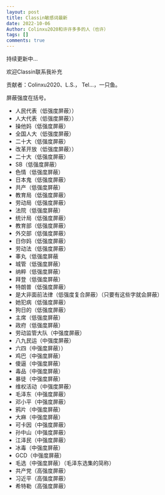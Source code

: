 ```yaml
---
layout: post
title: Classin敏感词最新
date: 2022-10-06
Author: Colinxu2020和许许多多的人（也许）
tags: []
comments: true
---
```

持续更新中...

欢迎Classin联系我补充

贡献者：Colinxu2020、L.S.， Tel...，一只鱼。

屏蔽强度在括号。

- 人民代表（低强度屏蔽））
- 人大代表（低强度屏蔽））
- 操他妈（低强度屏蔽）
- 全国人大（低强度屏蔽）
- 二十大（低强度屏蔽）
- 改革开放（低强度屏蔽））
- 二十大（低强度屏蔽）
- SB（低强度屏蔽）
- 色情（低强度屏蔽）
- 日本鬼（低强度屏蔽）
- 共产（低强度屏蔽）
- 教育局（低强度屏蔽）
- 劳动局（低强度屏蔽）
- 法院（低强度屏蔽）
- 统计局（低强度屏蔽）
- 教育部（低强度屏蔽）
- 外交部（低强度屏蔽）
- 日你妈（低强度屏蔽）
- 劳动法（低强度屏蔽）
- 睾丸（低强度屏蔽
- 城管（低强度屏蔽）
- 纳粹（低强度屏蔽）
- 拜登（低强度屏蔽）
- 特朗普（低强度屏蔽）
- 是大非面前法律（低强度复合屏蔽）（只要有这些字就会屏蔽）
- 她犯病（低强度屏蔽）
- 狗日的（低强度屏蔽）
- 主席（低强度屏蔽）
- 政府（低强度屏蔽）
- 劳动监管大队（中强度屏蔽）
- 八九民运（中强度屏蔽）
- 六四（中强度屏蔽））
- 鸡巴（中强度屏蔽）
- 傻逼（中强度屏蔽）
- 毒品（中强度屏蔽）
- 暴徒（中强度屏蔽）
- 维权活动（中强度屏蔽）
- 毛泽东（中强度屏蔽）
- 邓小平（中强度屏蔽）
- 鸦片（中强度屏蔽）
- 大麻（中强度屏蔽）
- 可卡因（中强度屏蔽）
- 孙中山（中强度屏蔽）
- 江泽民（中强度屏蔽）
- 冰毒（中强度屏蔽）
- GCD（中强度屏蔽）
- 毛选（中强度屏蔽）（毛泽东选集的简称）
- 共产党（高强度屏蔽）
- 习近平（高强度屏蔽）
- 希特勒（高强度屏蔽）
